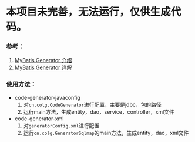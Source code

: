 # 本项目未完善，无法运行，仅供生成代码。

### 参考：
1. [MyBatis Generator 介绍](http://mbg.cndocs.ml/)
2. [MyBatis Generator 详解](https://blog.csdn.net/isea533/article/details/42102297)

### 使用方法：
- code-generator-javaconfig
	1. 对`cn.colg.CodeGenerator`进行配置，主要是jdbc，包的路径
	2. 运行main方法，生成entity，dao，service，controller，xml文件
- code-generator-xml
	1. 对`generatorConfig.xml`进行配置
	2. 运行`cn.colg.GeneratorSqlmap`的main方法，生成entity，dao，xml文件